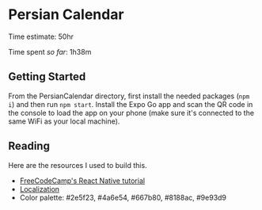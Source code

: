 # Persian Calendar
Time estimate: 50hr

Time spent *so far*: 1h38m

## Getting Started
From the PersianCalendar directory, first install the needed packages (`npm i`)
and then run `npm start`. Install the Expo Go app and scan the QR code in the
console to load the app on your phone (make sure it's connected to the same WiFi
as your local machine).

## Reading
Here are the resources I used to build this.

- [FreeCodeCamp's React Native tutorial](https://www.freecodecamp.org/news/react-native-full-course-android-ios-development/)
- [Localization](https://betterprogramming.pub/creating-a-multi-language-app-in-react-native-9828b138c274)
- Color palette: #2e5f23, #4a6e54, #667b80, #8188ac, #9e93d9
